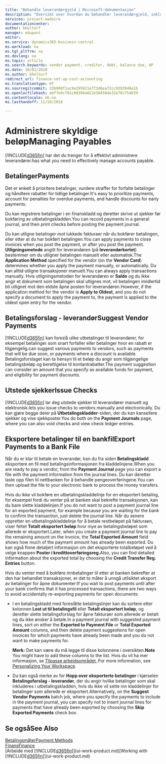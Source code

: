 ```yaml
---
title: "Behandle leverandørgjeld | Microsoft-dokumentasjon"
description: "Oversikt over hvordan du behandler leverandørgjeld, inkludert leverandørbetalinger, kreditorer, gjeld og forfalt saldo."
services: project-madeira
documentationcenter: 
author: bholtorf
manager: edupont
editor: 
ms.service: dynamics365-business-central
ms.workload: na
ms.tgt_pltfrm: na
ms.devlang: na
ms.topic: article
ms.search.keywords: vendor payment, creditor, debt, balance due, AP
ms.date: 10/01/2018
ms.author: bholtorf
redirect_url: finance-set-up-cost-accounting
ms.translationtype: HT
ms.sourcegitcommit: 33b900f1ac9e295921e7f3d6ea72cc93939d8a1b
ms.openlocfilehash: abf7e9cf01c8d394a022e384584e32e78c754639
ms.contentlocale: nb-no
ms.lasthandoff: 11/26/2018

---
```

# <a name="managing-payables"></a><span data-ttu-id="19594-103">Administrere skyldige beløp</span><span class="sxs-lookup"><span data-stu-id="19594-103">Managing Payables</span></span>
[!INCLUDE[d365fin](includes/d365fin_md.md)] <span data-ttu-id="19594-104">har det du trenger for å effektivt administrere leverandører.</span><span class="sxs-lookup"><span data-stu-id="19594-104">has what you need to effectively manage accounts payable.</span></span>  

## <a name="payments"></a><span data-ttu-id="19594-105">Betalinger</span><span class="sxs-lookup"><span data-stu-id="19594-105">Payments</span></span>
<span data-ttu-id="19594-106">Det er enkelt å prioritere betalinger, vurdere straffer for forfalte betalinger og håndtere rabatter for tidlige betalinger.</span><span class="sxs-lookup"><span data-stu-id="19594-106">It's easy to prioritize payments, account for penalties for overdue payments, and handle discounts for early payments.</span></span>

<span data-ttu-id="19594-107">Du kan registrere betalinger i en finanskladd og deretter skrive ut sjekker før bokføring av utbetalingskladden.</span><span class="sxs-lookup"><span data-stu-id="19594-107">You can record payments in a general journal, and then print checks before posting the payment journal.</span></span>

<span data-ttu-id="19594-108">Du kan utligne betalinger mot lukkede fakturaer når du bokfører betalingen, eller etter at du har bokført betalingen.</span><span class="sxs-lookup"><span data-stu-id="19594-108">You can apply payments to close invoices when you post the payment, or after you post the payment.</span></span> <span data-ttu-id="19594-109">**Utligningsmetode** angitt for leverandøren (på **leverandørkortet**) bestemmer om du utligner betalingen manuelt eller automatisk.</span><span class="sxs-lookup"><span data-stu-id="19594-109">The **Application Method** specified for the vendor (on the **Vendor Card**) determines whether you apply the payment manually, or automatically.</span></span> <span data-ttu-id="19594-110">Du kan alltid utligne transaksjoner manuelt.</span><span class="sxs-lookup"><span data-stu-id="19594-110">You can always apply transactions manually.</span></span> <span data-ttu-id="19594-111">Hvis utligningsmetoden for leverandøren er **Saldo** og du ikke angir et dokument som betalingen skal utlignes mot, vil betalingen imidlertid bli utlignet mot den eldste åpne posten for leverandøren.</span><span class="sxs-lookup"><span data-stu-id="19594-111">However, if the application method for the vendor is **Apply to Oldest**, and you do not specify a document to apply the payment to, the payment is applied to the oldest open entry for the vendor.</span></span>

## <a name="suggest-vendor-payments"></a><span data-ttu-id="19594-112">Betalingsforslag - leverandør</span><span class="sxs-lookup"><span data-stu-id="19594-112">Suggest Vendor Payments</span></span>
[!INCLUDE[d365fin](includes/d365fin_md.md)] <span data-ttu-id="19594-113">kan foreslå ulike utbetalinger til leverandører, for eksempel betalinger som snart forfaller eller betalinger hvor en rabatt er tilgjengelig.</span><span class="sxs-lookup"><span data-stu-id="19594-113">can suggest various payments to vendors, such as payments that will be due soon, or payments where a discount is available.</span></span> <span data-ttu-id="19594-114">Betalingsforslaget kan ta hensyn til et beløp du angir som tilgjengelige betalingsbeløp og berettigelse til kontantrabatter.</span><span class="sxs-lookup"><span data-stu-id="19594-114">The payment suggestion can consider an amount that you specify as available funds for payment, and eligibility for payment discounts.</span></span>

## <a name="issue-checks"></a><span data-ttu-id="19594-115">Utstede sjekker</span><span class="sxs-lookup"><span data-stu-id="19594-115">Issue Checks</span></span>
[!INCLUDE[d365fin](includes/d365fin_md.md)] <span data-ttu-id="19594-116">lar deg utstede sjekker til leverandører manuelt og elektronisk.</span><span class="sxs-lookup"><span data-stu-id="19594-116">lets you issue checks to vendors manually and electronically.</span></span> <span data-ttu-id="19594-117">Du kan gjøre begge deler på **Utbetalingskladder**-siden, der du kan kansellere sjekker og vise sjekkposter.</span><span class="sxs-lookup"><span data-stu-id="19594-117">You do both on the **Payment Journals** page, where you can also void checks and view check ledger entries.</span></span>

## <a name="export-payments-to-a-bank-file"></a><span data-ttu-id="19594-118">Eksportere betalinger til en bankfil</span><span class="sxs-lookup"><span data-stu-id="19594-118">Export Payments to a Bank File</span></span>
<span data-ttu-id="19594-119">Når du er klar til betale en leverandør, kan du fra siden **Betalingskladd** eksportere en fil med betalingsinformasjonen fra kladdelinjene.</span><span class="sxs-lookup"><span data-stu-id="19594-119">When you are ready to pay a vendor, from the **Payment Journal** page you can export a file with the payment information from the journal lines.</span></span> <span data-ttu-id="19594-120">Du kan deretter laste opp filen til nettbanken for å behandle pengeoverføringene.</span><span class="sxs-lookup"><span data-stu-id="19594-120">You can then upload the file to your electronic bank to process the money transfers.</span></span>

<span data-ttu-id="19594-121">Hvis du ikke vil bokføre en utbetalingskladdelinje for en eksportert betaling, for eksempel fordi du venter på at banken skal bekrefte transaksjonen, kan du bare slette kladdelinjen.</span><span class="sxs-lookup"><span data-stu-id="19594-121">If you do not want to post a payment journal line for an exported payment, for example because you are waiting for the bank to confirm the transaction, just delete the journal line.</span></span> <span data-ttu-id="19594-122">Når du senere oppretter en utbetalingskladdelinje for å betale restbeløpet på fakturaen, viser feltet **Totalt eksportert beløp** hvor mye av betalingsbeløpet som allerede er eksportert.</span><span class="sxs-lookup"><span data-stu-id="19594-122">Later, when you create a payment journal line to pay the remaining amount on the invoice, the **Total Exported Amount** field shows how much of the payment amount has already been exported.</span></span> <span data-ttu-id="19594-123">Du kan også finne detaljert informasjon om det eksporterte totalbeløpet ved å velge knappen **Poster i kredittoverføringsreg.**</span><span class="sxs-lookup"><span data-stu-id="19594-123">Also, you can find detailed information about the exported total by choosing the **Credit Transfer Reg. Entries** button.</span></span>

<span data-ttu-id="19594-124">Hvis du venter med å bokføre innbetalinger til etter at banken bekrefter at den har behandlet transaksjoner, er det to måter å unngå utilsiktet eksport av betalinger for åpne dokumenter:</span><span class="sxs-lookup"><span data-stu-id="19594-124">If you wait to post payments until after your bank confirms that it has processed transactions, there are two ways to avoid accidentally re-exporting payments for open documents:</span></span>  

* <span data-ttu-id="19594-125">I en betalingskladd med foreslåtte betalingslinjer kan du sortere etter kolonnen **Lest ut til betalingsfil** eller **Totalt eksportert beløp**, og deretter slette betalingsforslag for åpne fakturaer som allerede er betalt og du ikke ønsker å betale.</span><span class="sxs-lookup"><span data-stu-id="19594-125">In a payment journal with suggested payment lines, sort on either the **Exported to Payment File** or **Total Exported Amount** columns, and then delete payment suggestions for open invoices for which payments have already been made and you do not want to make payments for.</span></span>

    <span data-ttu-id="19594-126">**Merk:** Det kan være du må legge til disse kolonnene i oversikten.</span><span class="sxs-lookup"><span data-stu-id="19594-126">**Note** You might have to add these columns to the list.</span></span> <span data-ttu-id="19594-127">Hvis du vil ha mer informasjon, se [Tilpasse arbeidsområdet ](ui-personalization-user.md).</span><span class="sxs-lookup"><span data-stu-id="19594-127">For more information, see [Personalizing Your Workspace](ui-personalization-user.md).</span></span>  
* <span data-ttu-id="19594-128">Du kan også merke av for **Hopp over eksporterte betalinger** i kjørselen **Betalingsforslag - leverandør**, der du angir hvilke betalinger som skal inkluderes i utbetalingskladden, hvis du ikke vil sette inn kladdelinjer for betalinger som allerede er eksportert.</span><span class="sxs-lookup"><span data-stu-id="19594-128">Alternatively, on the **Suggest Vendor Payments** batch job, where you specify the payments to include in the payment journal, you can specify not to insert journal lines for payments that have already been exported by choosing the **Skip Exported Payments** check box.</span></span>

## <a name="see-also"></a><span data-ttu-id="19594-129">Se også</span><span class="sxs-lookup"><span data-stu-id="19594-129">See Also</span></span>
[<span data-ttu-id="19594-130">Betalingsmåter</span><span class="sxs-lookup"><span data-stu-id="19594-130">Payment Methods</span></span>](finance-payment-methods.md)  
[<span data-ttu-id="19594-131">Finans</span><span class="sxs-lookup"><span data-stu-id="19594-131">Finance</span></span>](finance.md)  
<span data-ttu-id="19594-132">[Arbeide med [!INCLUDE[d365fin](includes/d365fin_md.md)]](ui-work-product.md)</span><span class="sxs-lookup"><span data-stu-id="19594-132">[Working with [!INCLUDE[d365fin](includes/d365fin_md.md)]](ui-work-product.md)</span></span>

